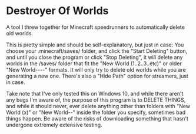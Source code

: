 # Destroyer Of Worlds
A tool I threw together for Minecraft speedrunners to automatically delete old worlds.

This is pretty simple and should be self-explanatory, but just in case:
You choose your .minecraft/saves/ folder, and click the "Start Deleting" button, and until you close the program or click "Stop Deleting", it will delete any worlds in the /saves/ folder that fit the "New World (1..2..3..etc)" or older "New World----" formats. It will only try to delete old worlds while you are generating a new one.
There's also a "Hide Path" option for streamers, just in case.

Take note that I've only tested this on Windows 10, and while there aren't any bugs I'm aware of, the purpose of this program is to DELETE THINGS, and while it should never, ever delete anything other than folders with "New World (x)" or "New World--" inside the folder you specify, sometimes bad things happen.
Be aware of the risks of downloading something that hasn't undergone extremely extensive testing.
